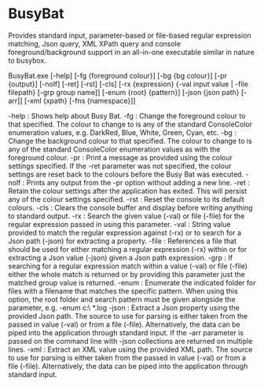 # BusyBat

Provides standard input, parameter-based or file-based regular expression matching, Json query, XML
XPath query and console foreground/background support in an all-in-one executable similar in nature
to busybox.

BusyBat.exe [-help] [-fg {foreground colour}] [-bg {bg colour}] [-pr {output}] [-nolf] [-ret] [-rst]
    [-cls] [-rx {expression} {-val input value | -file filepath} [-grp group name]] [-enum
    {root} {pattern}] [-json {json path} [-arr]] [-xml {xpath} [-fns {namespace}]]

  -help : Shows help about Busy Bat.
    -fg : Change the foreground colour to that specified. The colour to change to is any of the
          standard ConsoleColor enumeration values, e.g. DarkRed, Blue, White, Green, Cyan, etc.
    -bg : Change the background colour to that specified. The colour to change to is any of the
          standard ConsoleColor enumeration values as with the foreground colour.
    -pr : Print a message as provided using the colour settings specified. If the -ret parameter
          was not specified, the colour settings are reset back to the colours before the Busy
          Bat was executed.
  -nolf : Prints any output from the -pr option without adding a new line.
   -ret : Retain the colour settings after the application has exited. This will persist any of
          the colour settings specified.
   -rst : Reset the console to its default colours.
   -cls : Clears the console buffer and display before writing anything to standard output.
    -rx : Search the given value (-val) or file (-file) for the regular expression passed in using
          this parameter.
   -val : String value provided to match the regular expression against (-rx) or to search for a
          Json path (-json) for extracting a property.
  -file : References a file that should be used for either matching a regular expression (-rx)
          within or for extracting a Json value (-json) given a Json path expression.
   -grp : If searching for a regular expression match within a value (-val) or file (-file) either
          the whole match is returned or by providing this parameter just the matched group
          value is returned.
  -enum : Enumerate the indicated folder for files with a filename that matches the specific
          pattern. When using this option, the root folder and search pattern must be given
          alongside the parameter, e.g. -enum c:\ *.log
  -json : Extract a Json property using the provided Json path. The source to use for parsing
          is either taken from the passed in value (-val) or from a file (-file). Alternatively, the
          data can be piped into the application through standard input. If the -arr parameter
          is passed on the command line with -json collections are returned on multiple lines.
   -xml : Extract an XML value using the provided XML path. The source to use for parsing
          is either taken from the passed in value (-val) or from a file (-file). Alternatively, the
          data can be piped into the application through standard input.